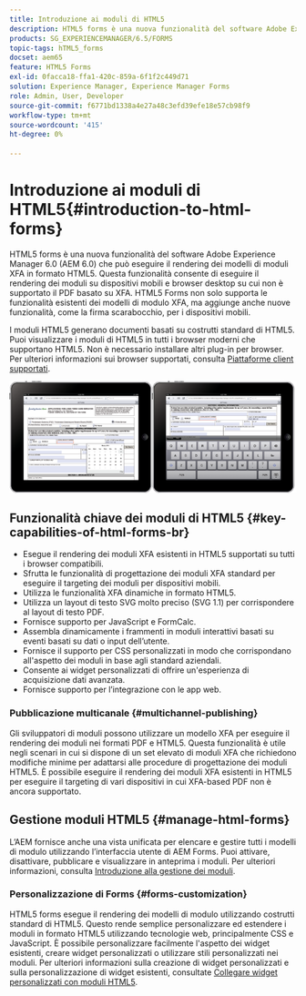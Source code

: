 ```yaml
---
title: Introduzione ai moduli di HTML5
description: HTML5 forms è una nuova funzionalità del software Adobe Experience Manager 6.0 (AEM 6.0) che può eseguire il rendering dei modelli di moduli XFA in formato HTML5.
products: SG_EXPERIENCEMANAGER/6.5/FORMS
topic-tags: hTML5_forms
docset: aem65
feature: HTML5 Forms
exl-id: 0facca18-ffa1-420c-859a-6f1f2c449d71
solution: Experience Manager, Experience Manager Forms
role: Admin, User, Developer
source-git-commit: f6771bd1338a4e27a48c3efd39efe18e57cb98f9
workflow-type: tm+mt
source-wordcount: '415'
ht-degree: 0%

---
```


# Introduzione ai moduli di HTML5{#introduction-to-html-forms}

HTML5 forms è una nuova funzionalità del software Adobe Experience Manager 6.0 (AEM 6.0) che può eseguire il rendering dei modelli di moduli XFA in formato HTML5. Questa funzionalità consente di eseguire il rendering dei moduli su dispositivi mobili e browser desktop su cui non è supportato il PDF basato su XFA. HTML5 Forms non solo supporta le funzionalità esistenti dei modelli di modulo XFA, ma aggiunge anche nuove funzionalità, come la firma scarabocchio, per i dispositivi mobili.

I moduli HTML5 generano documenti basati su costrutti standard di HTML5. Puoi visualizzare i moduli di HTML5 in tutti i browser moderni che supportano HTML5. Non è necessario installare altri plug-in per browser. Per ulteriori informazioni sui browser supportati, consulta [Piattaforme client supportati](https://adobe.com/go/learn_aemforms_supportedplatforms_63).

![Anteprima modulo HTML5](do-not-localize/mobile_form_on_an_ipad_date_14.png)

## Funzionalità chiave dei moduli di HTML5 {#key-capabilities-of-html-forms-br}

* Esegue il rendering dei moduli XFA esistenti in HTML5 supportati su tutti i browser compatibili.
* Sfrutta le funzionalità di progettazione dei moduli XFA standard per eseguire il targeting dei moduli per dispositivi mobili.
* Utilizza le funzionalità XFA dinamiche in formato HTML5.
* Utilizza un layout di testo SVG molto preciso (SVG 1.1) per corrispondere al layout di testo PDF.
* Fornisce supporto per JavaScript e FormCalc.
* Assembla dinamicamente i frammenti in moduli interattivi basati su eventi basati su dati o input dell’utente.
* Fornisce il supporto per CSS personalizzati in modo che corrispondano all&#39;aspetto dei moduli in base agli standard aziendali.
* Consente ai widget personalizzati di offrire un&#39;esperienza di acquisizione dati avanzata.
* Fornisce supporto per l’integrazione con le app web.

### Pubblicazione multicanale {#multichannel-publishing}

Gli sviluppatori di moduli possono utilizzare un modello XFA per eseguire il rendering dei moduli nei formati PDF e HTML5. Questa funzionalità è utile negli scenari in cui si dispone di un set elevato di moduli XFA che richiedono modifiche minime per adattarsi alle procedure di progettazione dei moduli HTML5. È possibile eseguire il rendering dei moduli XFA esistenti in HTML5 per eseguire il targeting di vari dispositivi in cui XFA-based PDF non è ancora supportato.

## Gestione moduli HTML5 {#manage-html-forms}

L’AEM fornisce anche una vista unificata per elencare e gestire tutti i modelli di modulo utilizzando l’interfaccia utente di AEM Forms. Puoi attivare, disattivare, pubblicare e visualizzare in anteprima i moduli. Per ulteriori informazioni, consulta [Introduzione alla gestione dei moduli](../../forms/using/introduction-managing-forms.md).

### Personalizzazione di Forms {#forms-customization}

HTML5 forms esegue il rendering dei modelli di modulo utilizzando costrutti standard di HTML5. Questo rende semplice personalizzare ed estendere i moduli in formato HTML5 utilizzando tecnologie web, principalmente CSS e JavaScript. È possibile personalizzare facilmente l&#39;aspetto dei widget esistenti, creare widget personalizzati o utilizzare stili personalizzati nei moduli. Per ulteriori informazioni sulla creazione di widget personalizzati e sulla personalizzazione di widget esistenti, consultate [Collegare widget personalizzati con moduli HTML5](../../forms/using/custom-widgets.md).
